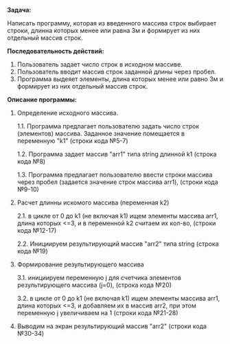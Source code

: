 **Задача:** 

Написать программу, которая из введенного массива строк выбирает строки, длинна которых менее или равна 3м и формирует из них отдельный массив строк.

**Последовательность действий:**
1. Пользователь задает число строк в исходном массиве.
2. Пользователь вводит массив строк заданной длины через пробел.
3. Программа выдеяет элементы, длина которых менее или равно 3м и формирует из них отдельный массив строк.

**Описание программы:**
1. Определение исходного массива.

    1.1. Программа предлагает пользователю задать число строк (элементов) массива. Заданное значение помещается в переменную "k1" (строки кода №5-7)

    1.2. Программа задает массив "arr1" типа string длинной k1 (строка кода №8)

    1.3. Программа предлагает пользователю ввести строки массива через пробел (задается значение строк массива arr1), (строки кода №9-10)
2. Расчет длинны искомого массива (переменная k2)

    2.1. в цикле от 0 до k1 (не включая k1) ищем элементы массива arr1, длина которых <=3, и в переменной k2 считаем их кол-во, (строки кода №12-17)

    2.2. Инициируем результирующий массив "arr2" типа string (строка кода №19)
3. Формирование результирующего массива

    3.1. инициируем переменную j для счетчика элементов результирующего массива (j=0), (строка кода №20)
    
    3.2. в цикле от 0 до k1 (не включая k1) ищем элементы массива arr1, длина которых <=3, и добавляем их в массив arr2, при этом переменную j увеличиваем на 1 (строки кода №21-28)
4. Выводим на экран результирующий массив "arr2" (строки кода №30-34)